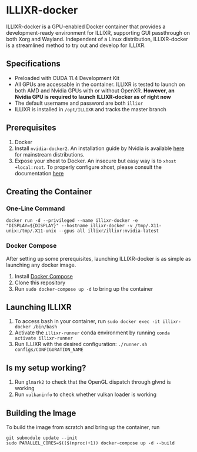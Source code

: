 # ILLIXR-docker

ILLIXR-docker is a GPU-enabled Docker container that provides a development-ready environment for ILLIXR, supporting GUI passthrough on both Xorg and Wayland. Independent of a Linux distribution, ILLIXR-docker is a streamlined method to try out and develop for ILLIXR.

## Specifications
- Preloaded with CUDA 11.4 Development Kit
- All GPUs are accessable in the container. ILLIXR is tested to launch on both AMD and Nvidia GPUs with or without OpenXR. **However, an Nvidia GPU is required to launch ILLIXR-docker as of right now**
- The default username and password are both `illixr`
- ILLIXR is installed in `/opt/ILLIXR` and tracks the master branch

## Prerequisites
1. Docker
2. Install `nvidia-docker2`. An installation guide by Nvidia is available [here](https://docs.nvidia.com/datacenter/cloud-native/container-toolkit/install-guide.html) for mainstream distributions.
3. Expose your xhost to Docker. An insecure but easy way is to `xhost +local:root`. To properly configure xhost, please consult the documentation [here](http://wiki.ros.org/docker/Tutorials/GUI)

## Creating the Container
### One-Line Command
``` docker run -d --privileged --name illixr-docker -e "DISPLAY=${DISPLAY}" --hostname illixr-docker -v /tmp/.X11-unix:/tmp/.X11-unix --gpus all illixr/illixr:nvidia-latest ```
### Docker Compose
After setting up some prerequisites, launching ILLIXR-docker is as simple as launching any docker image.
1. Install [Docker Compose](https://docs.docker.com/compose/install/)
2. Clone this repository
3. Run `sudo docker-compose up -d` to bring up the container

## Launching ILLIXR
1. To access bash in your container, run `sudo docker exec -it illixr-docker /bin/bash`
2. Activate the `illixr-runner` conda environment by running `conda activate illixr-runner`
3. Run ILLIXR with the desired configuration: `./runner.sh configs/CONFIGURATION_NAME`

## Is my setup working?
1. Run `glmark2` to check that the OpenGL dispatch through glvnd is working
2. Run `vulkaninfo` to check whether vulkan loader is working

## Building the Image
To build the image from scratch and bring up the container, run
```
git submodule update --init
sudo PARALLEL_CORES=$(($(nproc)+1)) docker-compose up -d --build
```
